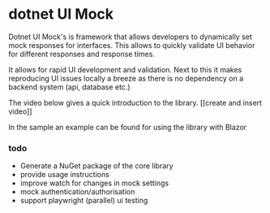 # dotnet UI Mock

Dotnet UI Mock's is framework that allows developers to dynamically set mock responses for interfaces.
This allows to quickly validate UI behavior for different responses and response times.

It allows for rapid UI development and validation. Next to this it makes reproducing UI issues locally a breeze as there is no dependency on a backend system (api, database etc.)

The video below gives a quick introduction to the library.
[[create and insert video]]

In the sample an example can be found for using the library with Blazor

### todo
- Generate a NuGet package of the core library
- provide usage instructions
- improve watch for changes in mock settings
- mock authentication/authorisation
- support playwright (parallel) ui testing